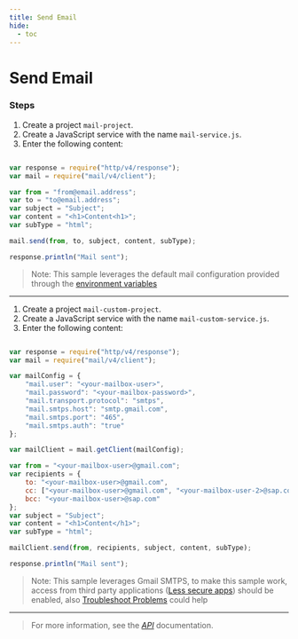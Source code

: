 ```yaml
---
title: Send Email
hide:
  - toc
---
```


Send Email
===

### Steps

1. Create a project `mail-project`.
2. Create a JavaScript service with the name `mail-service.js`.
3. Enter the following content:

```javascript

var response = require("http/v4/response");
var mail = require("mail/v4/client");

var from = "from@email.address";
var to = "to@email.address";
var subject = "Subject";
var content = "<h1>Content<h1>";
var subType = "html";

mail.send(from, to, subject, content, subType);

response.println("Mail sent");

```
> Note: This sample leverages the default mail configuration provided through the [environment variables](../../help/setup/setup-environment-variables)

---

1. Create a project `mail-custom-project`.
2. Create a JavaScript service with the name `mail-custom-service.js`.
3. Enter the following content:

```javascript

var response = require("http/v4/response");
var mail = require("mail/v4/client");

var mailConfig = {
	"mail.user": "<your-mailbox-user>",
	"mail.password": "<your-mailbox-password>",
	"mail.transport.protocol": "smtps",
	"mail.smtps.host": "smtp.gmail.com",
	"mail.smtps.port": "465",
	"mail.smtps.auth": "true"
};

var mailClient = mail.getClient(mailConfig);

var from = "<your-mailbox-user>@gmail.com";
var recipients = {
	to: "<your-mailbox-user>@gmail.com",
	cc: ["<your-mailbox-user>@gmail.com", "<your-mailbox-user-2>@sap.com"],
	bcc: "<your-mailbox-user>@sap.com"
};
var subject = "Subject";
var content = "<h1>Content</h1>";
var subType = "html";

mailClient.send(from, recipients, subject, content, subType);

response.println("Mail sent");

```
> Note: This sample leverages Gmail SMTPS, to make this sample work, access from third party applications ([Less secure apps](https://support.google.com/accounts/answer/6010255?hl=en)) should be enabled, also [Troubleshoot Problems](https://support.google.com/mail/answer/78754) could help

---

> For more information, see the *[API](../../api/)* documentation.
